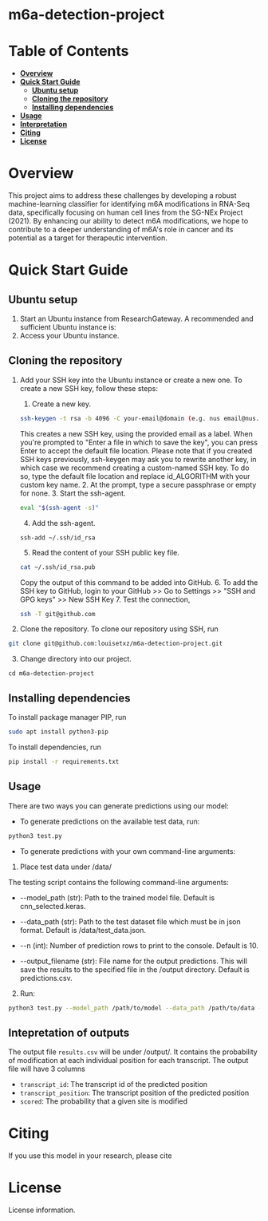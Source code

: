 # m6a-detection-project

# Table of Contents
- **[Overview](#overview)**<br>
- **[Quick Start Guide](#quick-start-guide)**<br>
    - **[Ubuntu setup](#ubuntu-setup)**<br>
    - **[Cloning the repository](#cloning-the-repository)**<br>
    - **[Installing dependencies](#installing-dependencies)**<br>
- **[Usage](#usage)**<br>
- **[Interpretation](#interpretation)**<br>
- **[Citing](#citing)**<br>
- **[License](#license)**<br>

# Overview
This project aims to address these challenges by developing a robust machine-learning classifier for identifying m6A modifications in RNA-Seq data, specifically focusing on human cell lines from the SG-NEx Project (2021). By enhancing our ability to detect m6A modifications, we hope to contribute to a deeper understanding of m6A's role in cancer and its potential as a target for therapeutic intervention.

# Quick Start Guide

## Ubuntu setup
1. Start an Ubuntu instance from ResearchGateway. A recommended and sufficient Ubuntu instance is:
2. Access your Ubuntu instance.

## Cloning the repository
1. Add your SSH key into the Ubuntu instance or create a new one.
To create a new SSH key, follow these steps:
    1. Create a new key.
    ```bash
    ssh-keygen -t rsa -b 4096 -C your-email@domain (e.g. nus email@nus.edu)
    ```
    This creates a new SSH key, using the provided email as a label.
    When you're prompted to "Enter a file in which to save the key", you can press Enter to accept the default file location. Please note that if you created SSH keys previously, ssh-keygen may ask you to rewrite another key, in which case we recommend creating a custom-named SSH key. To do so, type the default file location and replace id_ALGORITHM with your custom key name.
    2. At the prompt, type a secure passphrase or empty for none.
    3. Start the ssh-agent.
    ```bash
    eval "$(ssh-agent -s)"
    ```
    4. Add the ssh-agent.
    ```
    ssh-add ~/.ssh/id_rsa
    ```
    5. Read the content of your SSH public key file.
    ```bash
    cat ~/.ssh/id_rsa.pub 
    ```
    Copy the output of this command to be added into GitHub.
    6. To add the SSH key to GitHub, login to your GitHub >> Go to Settings >> "SSH and GPG keys" >> New SSH Key
    7. Test the connection,
    ```bash
    ssh -T git@github.com
    ```

2. Clone the repository. To clone our repository using SSH, run
```bash
git clone git@github.com:louisetxz/m6a-detection-project.git
```
3. Change directory into our project.
```
cd m6a-detection-project
```

## Installing dependencies
To install package manager PIP, run
```bash
sudo apt install python3-pip
```
To install dependencies, run
```bash
pip install -r requirements.txt
```

## Usage
There are two ways you can generate predictions using our model:

- To generate predictions on the available test data, run:
```bash
python3 test.py
```

- To generate predictions with your own command-line arguments:
1. Place test data under /data/ 

The testing script contains the following command-line arguments:
* --model_path (str): Path to the trained model file. Default is cnn_selected.keras.

* --data_path (str): Path to the test dataset file which must be in json format. Default is /data/test_data.json.

* --n (int): Number of prediction rows to print to the console. Default is 10.

* --output_filename (str): File name for the output predictions. This will save the results to the specified file in the /output directory. Default is predictions.csv.

2. Run:
```bash
python3 test.py --model_path /path/to/model --data_path /path/to/data --n 5 --output_filename model_output_datetime.csv
```

## Intepretation of outputs
The output file `results.csv` will be under /output/. It contains the probability of modification at each individual position for each transcript. The output file will have 3 columns

* ``transcript_id``: The transcript id of the predicted position
* ``transcript_position``: The transcript position of the predicted position
* ``scored``: The probability that a given site is modified

# Citing
If you use this model in your research, please cite 

# License
License information.